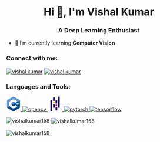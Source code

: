 
<!--
**Vishalkumar158/Vishalkumar158** is a ✨ _special_ ✨ repository because its `README.md` (this file) appears on your GitHub profile.

Here are some ideas to get you started:

- 🔭 I’m currently working on ...
- 🌱 I’m currently learning ...
- 👯 I’m looking to collaborate on ...
- 🤔 I’m looking for help with ...
- 💬 Ask me about ...
- 📫 How to reach me: ...
- 😄 Pronouns: ...
- ⚡ Fun fact: ...
-->
<h1 align="center">Hi 👋, I'm Vishal Kumar</h1>
<h3 align="center">A Deep Learning Enthusiast</h3>

- 🌱 I’m currently learning **Computer Vision**

<h3 align="left">Connect with me:</h3>
<p align="left">
<a href="https://www.linkedin.com/in/vishal-kumar-630551166/?originalSubdomain=in" target="blank"><img align="center" src="https://raw.githubusercontent.com/rahuldkjain/github-profile-readme-generator/master/src/images/icons/Social/linked-in-alt.svg" alt="vishal kumar" height="30" width="40" /></a>
<a href="https://www.linkedin.com/in/vishal-kumar-630551166/?originalSubdomain=in" target="blank"><img align="center" src="https://assets-global.website-files.com/621c8d7ad9e04933c4e51ffb/65eba5ffa14998827c92cc01_slack-octothorpe-p-500.png" alt="vishal kumar" height="30" width="20" /></a>
</p>

<h3 align="left">Languages and Tools:</h3>
<p align="left"> <a href="https://www.w3schools.com/cpp/" target="_blank" rel="noreferrer"> <img src="https://raw.githubusercontent.com/devicons/devicon/master/icons/cplusplus/cplusplus-original.svg" alt="cplusplus" width="40" height="40"/> </a> <a href="https://opencv.org/" target="_blank" rel="noreferrer"> <img src="https://www.vectorlogo.zone/logos/opencv/opencv-icon.svg" alt="opencv" width="40" height="40"/> </a> <a href="https://pandas.pydata.org/" target="_blank" rel="noreferrer"> <img src="https://raw.githubusercontent.com/devicons/devicon/2ae2a900d2f041da66e950e4d48052658d850630/icons/pandas/pandas-original.svg" alt="pandas" width="40" height="40"/> </a> <a href="https://pytorch.org/" target="_blank" rel="noreferrer"> <img src="https://www.vectorlogo.zone/logos/pytorch/pytorch-icon.svg" alt="pytorch" width="40" height="40"/> </a> <a href="https://www.tensorflow.org" target="_blank" rel="noreferrer"> <img src="https://www.vectorlogo.zone/logos/tensorflow/tensorflow-icon.svg" alt="tensorflow" width="40" height="40"/> </a> </p>

<p><img align="left" src="https://github-readme-stats.vercel.app/api/top-langs?username=vishalkumar158&show_icons=true&locale=en&layout=compact" alt="vishalkumar158" /></p>

<p>&nbsp;<img align="center" src="https://github-readme-stats.vercel.app/api?username=vishalkumar158&show_icons=true&locale=en" alt="vishalkumar158" /></p>

<p><img align="center" src="https://github-readme-streak-stats.herokuapp.com/?user=vishalkumar158&" alt="vishalkumar158" /></p>
